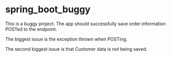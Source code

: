 # spring_boot_buggy
This is a buggy project. The app should successfully save order information POSTed to the endpoint.

The biggest issue is the exception thrown when POSTing.

The second biggest issue is that Customer data is not being saved.
